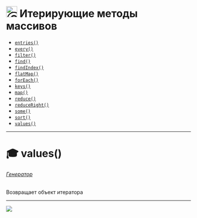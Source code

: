 # <img src="https://avatars2.githubusercontent.com/u/19735284?s=40&v=4" width="30" title="Ⓒ Irina Fylyppova ( garevna ) 2019"/> Итерирующие методы массивов

* [`entries()`](md/Array.prototype.entries.md)
* [`every()`](md/Array.prototype.every.md)
* [`filter()`](md/Array.prototype.filter.md)
* [`find()`](md/Array.prototype.find.md)
* [`findIndex()`](md/Array.prototype.findIndex.md)
* [`flatMap()`](md/Array.prototype.flatMap.md)
* [`forEach()`](md/Array.prototype.forEach.md)
* [`keys()`](md/Array.prototype.keys.md)
* [`map()`](md/Array.prototype.map.md)
* [`reduce()`](md/Array.prototype.reduce.md)
* [`reduceRight()`](md/Array.prototype.reduceRight.md)
* [`some()`](md/Array.prototype.some.md)
* [`sort()`](md/Array.prototype.sort.md)
* [`values()`](md/Array.prototype.values.md)

_______________________________________________________________________

# :mortar_board: values()

###### [Генератор](generators-and-iterators)

Возвращает объект итератора

_________________________________________________________________________

![](https://github.com/garevna/js-course/raw/master/images/a-level-ico.png?raw=true)

